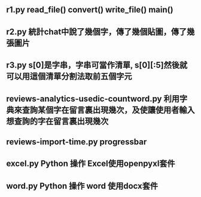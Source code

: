 ## r1.py  read_file() convert() write_file()  main()
## r2.py  統計chat中說了幾個字，傳了幾個貼圖，傳了幾張圖片
## r3.py  s[0]是字串，字串可當作清單, s[0][:5]然後就可以用這個清單分割法取前五個字元
## reviews-analytics-usedic-countword.py 利用字典來查詢某個字在留言裏出現幾次，及使讓使用者輸入想查詢的字在留言裏出現幾次
## reviews-import-time.py   progressbar 
## excel.py   Python 操作 Excel使用openpyxl套件
## word.py    Python 操作 word 使用docx套件